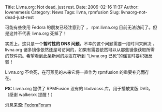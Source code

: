 Title: Livna.org: Not dead, just rest.
Date: 2009-02-16 11:37
Author: lovenemesis
Category: News
Tags: livna, rpmfusion
Slug: livnaorg-not-dead-just-rest

可能有些使用 Fedora 的朋友已经注意到了 ， rpm.livna.org
目前无法访问了。但是这并不代表 livna.org 死掉了！

实质上，这只是一个**暂时性的 DNS
问题**，不幸的这个问题需要一段时间来解决 。livna.org
诸多镜像依然还是可访问的，如果有需要依然可以从那些镜像获取所需的软件包。希望看到此条新闻的朋友在听到
“Livna.org 已死”的谣言时要积极反驳！

Livna.org 不会死，在可预见的未来它将一直作为 rpmfusion
的重要补充而存在。

**PS:** Livna.org 提供了 RPMFusion 没有的 libdvdcss 库，用于播放某版
DVD。（感谢 walkerxk 提醒！）

消息来源:
[FedoraForum](http://forums.fedoraforum.org/showthread.php?t=213637)

